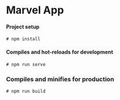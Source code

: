 # Marvel App

#### Project setup
```
# npm install
```

#### Compiles and hot-reloads for development
```
# npm run serve
```

### Compiles and minifies for production
```
# npm run build
```
